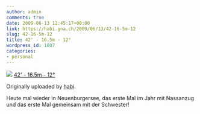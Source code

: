 ```yaml
---
author: admin
comments: true
date: 2009-06-13 12:45:17+00:00
link: https://habi.gna.ch/2009/06/13/42-16-5m-12
slug: 42-16-5m-12
title: 42' - 16.5m - 12°
wordpress_id: 1807
categories:
- personal
---
```


[![](http://farm4.static.flickr.com/3353/3622136226_797e86b310_m.jpg)](http://www.flickr.com/photos/habi/3622136226/)
[42' - 16.5m - 12°](http://www.flickr.com/photos/habi/3622136226/)

Originally uploaded by [habi](http://www.flickr.com/people/habi/).

Heute mal wieder in Neuenburgersee, das erste Mal im Jahr mit Nassanzug und das erste Mal gemeinsam mit der Schwester!
